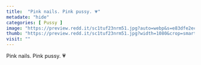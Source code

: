 ```yaml
---
title:  "Pink nails. Pink pussy. 💗"
metadate: "hide"
categories: [ Pussy ]
image: "https://preview.redd.it/sc1tuf23nrm51.jpg?auto=webp&s=e83dfe2ecfccc8616964073c06602f3f37461c50"
thumb: "https://preview.redd.it/sc1tuf23nrm51.jpg?width=1080&crop=smart&auto=webp&s=8f7286b79f78eb269249ff9bee901fb21a712108"
visit: ""
---
```

Pink nails. Pink pussy. 💗
